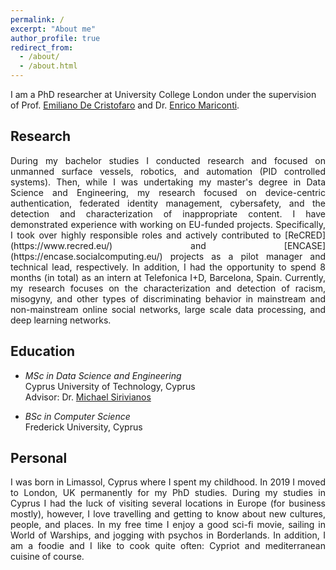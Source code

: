 ```yaml
---
permalink: /
excerpt: "About me"
author_profile: true
redirect_from: 
  - /about/
  - /about.html
---
```


I am a PhD researcher at University College London under the supervision of Prof. [Emiliano De Cristofaro](http://emilianodc.com/) and Dr. [Enrico Mariconti](http://www0.cs.ucl.ac.uk/staff/E.Mariconti/).

Research
------
<div style="text-align: justify">
During my bachelor studies I conducted research and focused on unmanned surface vessels, robotics, and automation (PID controlled systems).  
Then, while I was undertaking my master's degree in Data Science and Engineering, my research focused on device-centric authentication, federated identity management, cybersafety, and the detection and characterization of inappropriate content. 
I have demonstrated experience with working on EU-funded projects. 
Specifically, I took over highly responsible roles and actively contributed to [ReCRED](https://www.recred.eu/) and [ENCASE](https://encase.socialcomputing.eu/) projects as a pilot manager and technical lead, respectively. 
In addition, I had the opportunity to spend 8 months (in total) as an intern at Telefonica I+D, Barcelona, Spain.  
Currently, my research focuses on the characterization and detection of racism, misogyny, and other types of discriminating behavior in mainstream and non-mainstream online social networks, large scale data processing, and deep learning networks.  
</div>


Education
------
- *MSc in Data Science and Engineering*  
Cyprus University of Technology, Cyprus  
Advisor: Dr. [Michael Sirivianos](https://netsysci.cut.ac.cy/michael.sirivianos/)  

- *BSc in Computer Science*  
Frederick University, Cyprus  


Personal
------
<div style="text-align: justify">
I was born in Limassol, Cyprus where I spent my childhood.
In 2019 I moved to London, UK permanently for my PhD studies.
During my studies in Cyprus I had the luck of visiting several locations in Europe (for business mostly), however, 
I love travelling and getting to know about new cultures, people, and places.  
In my free time I enjoy a good sci-fi movie, sailing in World of Warships, and jogging with psychos in Borderlands.
In addition, I am a foodie and I like to cook quite often: Cypriot and mediterranean cuisine of course. 
</div>